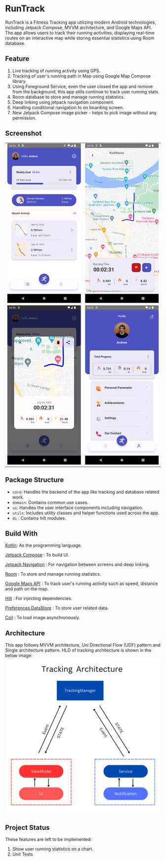 # RunTrack

RunTrack is a Fitness Tracking app utilizing modern Android technologies, including
Jetpack Compose, MVVM architecture, and Google Maps API. The app allows users to
track their running activities, displaying real-time routes on an interactive map
while storing essential statistics using Room database.

## Feature

1. Live tracking of running activity using GPS.
2. Tracking of user's running path in Map using Google Map Compose library.
3. Using Foreground Service, even the user closed the app and remove
   from the background, this app stills continue to track user running stats.
4. Room database to store and manage running statistics.
5. Deep linking using jetpack navigation component.
6. Handling conditional navigation to on boarding screen.
7. New Jetpack Compose image picker - helps to pick image
   without any permission.

## Screenshot

|                                         |                                          |
|-----------------------------------------|------------------------------------------|
| ![](image/runtrack_home_ss.png)         | ![](image/runtrack_live_tracking_ss.png) |
| ![](image/runtrack_running_info_ss.png) | ![](image/runtrack_profile_ss.png)       |

## Package Structure

- `core`: Handles the backend of the app like tracking and database related work.
- `domain`: Contains common use cases.
- `ui`: Handles the user interface components including navigation.
- `utils`: Includes utility classes and helper functions used across the app.
- `di` : Contains hilt modules.

## Build With

[Kotlin](https://kotlinlang.org/):
As the programming language.

[Jetpack Compose](https://developer.android.com/jetpack/compose) :
To build UI.

[Jetpack Navigation](https://developer.android.com/jetpack/compose/navigation) :
For navigation between screens and deep linking.

[Room](https://developer.android.com/jetpack/androidx/releases/room) :
To store and manage running statistics.

[Google Maps API](https://developers.google.com/maps/documentation/android-sdk) :
To track user's running activity such as speed, distance and path on the map.

[Hilt](https://developer.android.com/training/dependency-injection/hilt-android) :
For injecting dependencies.

[Preferences DataStore](https://developer.android.com/topic/libraries/architecture/datastore) :
To store user related data.

[Coil](https://coil-kt.github.io/coil/compose/) :
To load image asynchronously.

## Architecture

This app follows MVVM architecture, Uni Directional Flow (UDF) pattern and Single architecture
pattern.
HLD of tracking architecture is shown in the below image:
![](image/tracking_architecture.png)

## Project Status

These features are left to be implemented:

1. Show user running statistics on a chart.
2. Unit Tests

